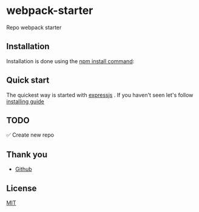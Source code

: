 # webpack-starter

Repo webpack starter

## Installation

Installation is done using the [npm install command](https://docs.npmjs.com/getting-started/installing-npm-packages-locally):

## Quick start

The quickest way is started with [expressjs](http://expressjs.com/en/starter/installing.html) . If you haven't seen let's follow [installing guide ](http://expressjs.com/en/starter/installing.html)

## TODO

✅ Create new repo

## Thank you

- [Github](https://github.com/)

## License

[MIT](https://opensource.org/licenses/MIT)
